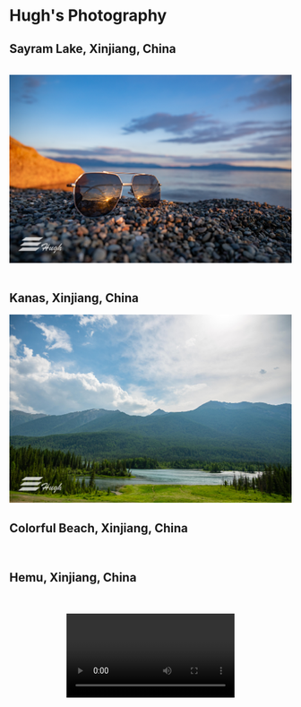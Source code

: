 # Hugh's Photography

## Sayram Lake, Xinjiang, China

<div style="text-align: center; width: auto;">
<img alt="" src="photos/sayram0.jpg" style="margin: 0 auto;" />
</div>

<div style="text-align: center; width: auto;">
<img alt="" src="photos/sayram1.jpg" style="margin: 0 auto;" />
</div>

<div style="text-align: center; width: auto;">
<img alt="" src="photos/sayram2.jpg" style="margin: 0 auto;" />
</div>

## Kanas, Xinjiang, China

<div style="text-align: center; width: auto;">
<img alt="" src="photos/kanas0.jpg" style="margin: 0 auto;" />
</div>

## Colorful Beach, Xinjiang, China

<div style="text-align: center; width: 60%;">
<img alt="" src="photos/wucantan0.jpg" style="margin: 0 auto;" />
</div>


## Hemu, Xinjiang, China

<div style="text-align: center; width: auto;">
<img alt="" src="photos/hemu0.jpg" style="margin: 0 auto;" />
</div>

<div style="text-align: center; width: auto;">
<img alt="" src="photos/hemu1.jpg" style="margin: 0 auto;" />
</div>

<div style="text-align: center; width: auto;">
<video width=auto height=auto controls>
  <source style="margin:0 auto;" src="photos/hemu2.mp4" type="video/mp4">
</video>
</div>



